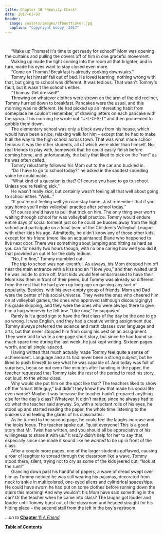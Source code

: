 ```yaml
---
title: Chapter 10 *Reality Check*
date: 2017-03-03
header:
  image: /assets/images/tfbaottcover.jpg
  caption: "Copyright &copy; 2017"
---
```

<br>

&nbsp;&nbsp;&nbsp;&nbsp;&nbsp;“Wake up Thomas! It's time to get ready for school!” Mom was opening the curtains and pulling the covers off of him in one graceful movement. <br>
&nbsp;&nbsp;&nbsp;&nbsp;&nbsp;Waking up made the light coming into the room all that brighter, and in turn, made his eyes want to stay closed even more.<br>
&nbsp;&nbsp;&nbsp;&nbsp;&nbsp;“Come on Thomas! Breakfast is already cooking downstairs.”<br>
&nbsp;&nbsp;&nbsp;&nbsp;&nbsp;Tommy let himself fall out of bed. He loved learning, nothing wrong with that, but going to school was different. It was tedious. That wasn't Tommy's fault, but it wasn't the school's either.<br>
&nbsp;&nbsp;&nbsp;&nbsp;&nbsp;“Thomas. Get dressed!”<br>
&nbsp;&nbsp;&nbsp;&nbsp;&nbsp;Throwing on whatever clothes were strewn on the arm of the old recliner, Tommy hurried down to breakfast. Pancakes were the usual, and this morning was no different. He had picked up an interesting habit from someplace he couldn't remember, of drawing letters on each pancake with the syrup. This morning he wrote out “U-L-O-S-T” and then proceeded to gobble them down.<br>
&nbsp;&nbsp;&nbsp;&nbsp;&nbsp;The elementary school was only a block away from his house, which would have been a nice, relaxing walk for him – except that he had to make it all the way to the high school across town. That was what made school tedious: it was the other students, all of which were older than himself. No real friends to play with, homework that he could easily finish before coming home, and unfortunately, the bully that liked to pick on the “runt” as he was often called.<br>
&nbsp;&nbsp;&nbsp;&nbsp;&nbsp;Tommy reluctantly followed his Mom out to the car and buckled in.<br>
&nbsp;&nbsp;&nbsp;&nbsp;&nbsp;“Do I have to go to school today?” he asked in the saddest sounding voice he could make.<br>
&nbsp;&nbsp;&nbsp;&nbsp;&nbsp;“What kind of a question is that? Of course you have to go to school. Unless you're feeling sick.”<br>
&nbsp;&nbsp;&nbsp;&nbsp;&nbsp;He wasn't really *sick*, but certainly wasn't feeling all that well about going to school either. “Well...”<br>
&nbsp;&nbsp;&nbsp;&nbsp;&nbsp;“If you're not feeling well you can stay home. Just remember that if you stay home you'll miss volleyball practice after school today.”<br>
&nbsp;&nbsp;&nbsp;&nbsp;&nbsp;Of course she'd have to pull that trick on him. The only thing ever worth waiting through school for was volleyball practice. Tommy would endure entire days of social torment just so he could be bussed away from the high school and participate on a local team of the Children's Volleyball League with other kids his age. Admittedly, he didn't know any of those other kids, except for his friend (more like an acquaintance) Blane who happened to live next door. There was something about jumping and hitting as hard as you can for nearly two hours though, with no one caring how well you did it, that provided an outlet for the daily tedium.<br>
&nbsp;&nbsp;&nbsp;&nbsp;&nbsp;“No, I'm fine,” Tommy mumbled out.<br>
&nbsp;&nbsp;&nbsp;&nbsp;&nbsp;The trip to school was non-eventful. As always, his Mom dropped him off near the main entrance with a kiss and an “I love you,” and then waited until he was inside to drive off. Most kids would feel embarrassed to have their Mom kiss them in front of their peers, but Tommy was already so different from the rest that he had given up long ago on gaining any sort of popularity. Besides, with his ever-empty group of friends, Mom and Dad were the center of his social universe. They were the ones who cheered him on at volleyball games, the ones who approved (although discouragingly) his grade skipping, and they were the ones who were always there to give him a hug whenever he felt low. “Like now,” he supposed.<br>
&nbsp;&nbsp;&nbsp;&nbsp;&nbsp;Rarely is it a good sign to have the first class of the day be the one to go so wrong. It was English, and they had a creative writing assignment due. Tommy always preferred the science and math classes over language and arts, but that never stopped him from doing his best on an assignment. They were told to write a one page short story, but since he had found so much spare time during the last week, he just kept writing. Sixteen pages worth, and all single-spaced.<br>
&nbsp;&nbsp;&nbsp;&nbsp;&nbsp;Having written that much actually made Tommy feel quite a sense of achievement. Language and arts had never been a strong subject, but he liked to push himself to see what he was capable of. And today was full of surprises, because not even five minutes after handing in the paper, the teacher requested that Tommy take the rest of the period to read his story, out loud, to the *whole* class.<br>
&nbsp;&nbsp;&nbsp;&nbsp;&nbsp;Why would she put him on the spot like that? The teachers liked to show off the “smart little guy,” but didn't they know how that made his social life even worse? Maybe it was because the teacher hadn't prepared anything else for the day's class? Whatever. It didn't matter, since he always had to do what the teacher said anyway. So, with a reluctant rolls of his eyes, he stood up and started reading the paper, the whole time listening to the snickers and feeling the glares of his classmates.<br>
&nbsp;&nbsp;&nbsp;&nbsp;&nbsp;As he turned to the second page, he could feel the laughs increase and the looks focus. The teacher spoke out, “quiet everyone! This is a good story that Mr. Twist has written, and you should all be appreciative of his willingness to share it with us.” It *really* didn't help for her to say that, especially since she made it sound like he *wanted* to be up in front of the class.<br>
&nbsp;&nbsp;&nbsp;&nbsp;&nbsp;After a couple more pages, one of the larger students guffawed, causing a roar of laughter to spread through the classroom like a wave. Tommy stood there, silent, trying not to cry as some of the kids jeered out, “look at the runt!” <br>
&nbsp;&nbsp;&nbsp;&nbsp;&nbsp;Glancing down past his handful of papers, a wave of dread swept over him as Tommy noticed he was still wearing his pajamas, decorated from neck to ankle in multicolored, one-eyed aliens and cylindrical spaceships. He could have sworn he had put on some clothes before running down the stairs this morning! And why wouldn't his Mom have said something in the car? Or the teacher when he came into class? The laughs got louder and louder until Tommy burst out of the classroom and headed straight for his hiding place – the second stall from the left in the boy's restroom.<br>

...*on to* [**Chapter 11** *A Friend*](http://www.jetadams.com/tfbaott/chapter11/)

[**Table of Contents**](http://www.jetadams.com/tfbaott/contents/)
